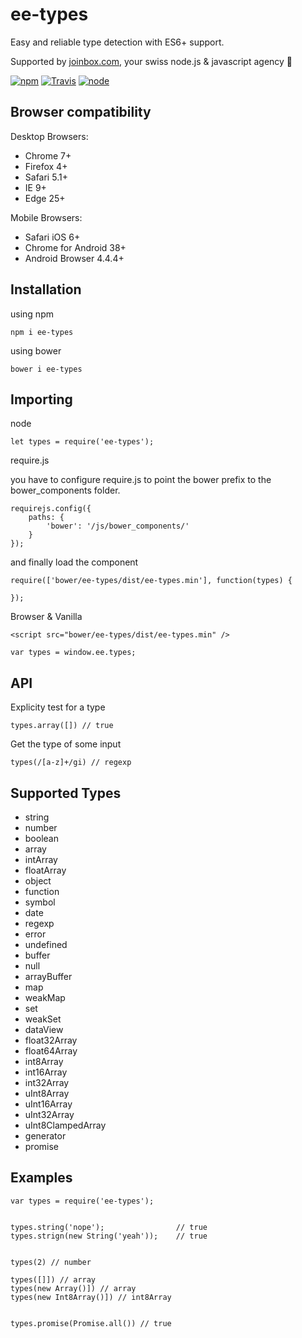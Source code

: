# ee-types

Easy and reliable type detection with ES6+ support.

Supported by [joinbox.com](https://joinbox.com/), your swiss node.js & javascript agency :rocket:


[![npm](https://img.shields.io/npm/dm/ee-types.svg?style=flat-square)](https://www.npmjs.com/package/ee-types)
[![Travis](https://img.shields.io/travis/eventEmitter/ee-types.svg?style=flat-square)](https://travis-ci.org/eventEmitter/ee-types)
[![node](https://img.shields.io/node/v/ee-types.svg?style=flat-square)](https://nodejs.org/)




## Browser compatibility

Desktop Browsers:

- Chrome 7+
- Firefox 4+
- Safari 5.1+
- IE 9+
- Edge 25+

Mobile Browsers:

- Safari iOS 6+
- Chrome for Android 38+
- Android Browser 4.4.4+






## Installation 

using npm

    npm i ee-types

using bower

    bower i ee-types

## Importing

node

    let types = require('ee-types');



require.js

you have to configure require.js to point the bower prefix
to the bower_components folder.
    
    requirejs.config({
        paths: {
            'bower': '/js/bower_components/'
        }
    });



and finally load the component

    require(['bower/ee-types/dist/ee-types.min'], function(types) {
        
    });



Browser & Vanilla
    
    <script src="bower/ee-types/dist/ee-types.min" />

    var types = window.ee.types;



## API

Explicity test for a type

    types.array([]) // true


Get the type of some input

    types(/[a-z]+/gi) // regexp



## Supported Types

- string
- number
- boolean
- array
- intArray
- floatArray
- object
- function
- symbol
- date
- regexp
- error
- undefined
- buffer
- null
- arrayBuffer
- map
- weakMap
- set
- weakSet
- dataView
- float32Array
- float64Array
- int8Array
- int16Array
- int32Array
- uInt8Array
- uInt16Array
- uInt32Array
- uInt8ClampedArray
- generator
- promise



## Examples


    var types = require('ee-types');


    types.string('nope');                // true
    types.strign(new String('yeah'));    // true


    types(2) // number

    types([]]) // array
    types(new Array()]) // array
    types(new Int8Array()]) // int8Array


    types.promise(Promise.all()) // true

